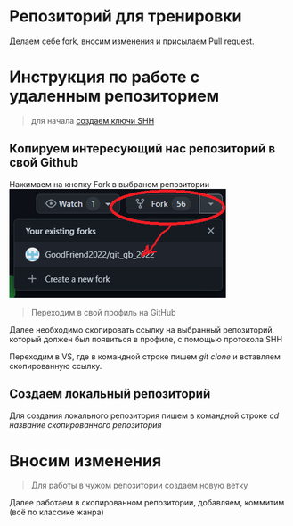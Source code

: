 # Репозиторий для тренировки

Делаем себе fork, вносим изменения и присылаем Pull request.

# Инструкция по работе с удаленным репозиторием

>для начала [создаем ключи SHH](https://docs.github.com/en/authentication/connecting-to-github-with-ssh/generating-a-new-ssh-key-and-adding-it-to-the-ssh-agent)

## Копируем интересующий нас репозиторий в свой Github

Нажимаем на кнопку Fork в выбраном репозитории ![Click Fork](fork.png)

>Переходим в свой профиль на GitHub

Далее необходимо скопировать ссылку на выбранный репозиторий, который должен был появиться в профиле, с помощью протокола SHH

Переходим в VS, где в командной строке пишем *git clone* и вставляем скопированную ссылку.

## Создаем локальный репозиторий

Для создания локального репозитория пишем в командной строке *cd название скопированного репозитория*

# Вносим изменения

>Для работы в чужом репозитории создаем новую ветку

Далее работаем в скопированном репозитории, добавляем, коммитим (всё по классике жанра)


